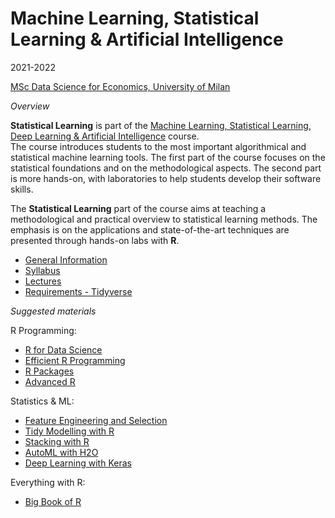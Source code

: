 
# Machine Learning, Statistical Learning & Artificial Intelligence

2021-2022

[MSc Data Science for Economics, University of
Milan](https://dse.cdl.unimi.it/en)

*Overview*

**Statistical Learning** is part of the [Machine Learning, Statistical
Learning, Deep Learning & Artificial
Intelligence](https://www.unimi.it/en/education/degree-programme-courses/2022/machine-learning-statistical-learning-deep-learning-and-artificial-intelligence)
course.  
The course introduces students to the most important algorithmical and
statistical machine learning tools. The first part of the course focuses
on the statistical foundations and on the methodological aspects. The
second part is more hands-on, with laboratories to help students develop
their software skills.

The **Statistical Learning** part of the course aims at teaching a
methodological and practical overview to statistical learning methods.
The emphasis is on the applications and state-of-the-art techniques are
presented through hands-on labs with **R**.

-   [General
    Information](https://marcozanotti.github.io/statlearning-course/general-infos/statlearn_description.html)  
-   [Syllabus](https://marcozanotti.github.io/statlearning-course/general-infos/statlearn_syllabus.html)  
-   [Lectures](https://github.com/marcozanotti/statlearning-course/tree/master/R)  
-   [Requirements -
    Tidyverse](https://marcozanotti.github.io/statlearning-course/R/statlearn_lecture0_tidyverse.html)

*Suggested materials*

R Programming:

-   [R for Data Science](https://r4ds.had.co.nz/)  
-   [Efficient R
    Programming](https://csgillespie.github.io/efficientR/index.html)  
-   [R Packages](https://r-pkgs.org/index.html)  
-   [Advanced R](https://adv-r.hadley.nz/)

Statistics & ML:  
- [Feature Engineering and
Selection](https://www.tidymodels.org/books/fes/)  
- [Tidy Modelling with R](https://www.tmwr.org/)  
- [Stacking with R](https://stacks.tidymodels.org/index.html)  
- [AutoML with
H2O](https://docs.h2o.ai/h2o/latest-stable/h2o-docs/index.html)  
- [Deep Learning with Keras](https://keras.rstudio.com/)

Everything with R:

-   [Big Book of R](https://www.bigbookofr.com/)
